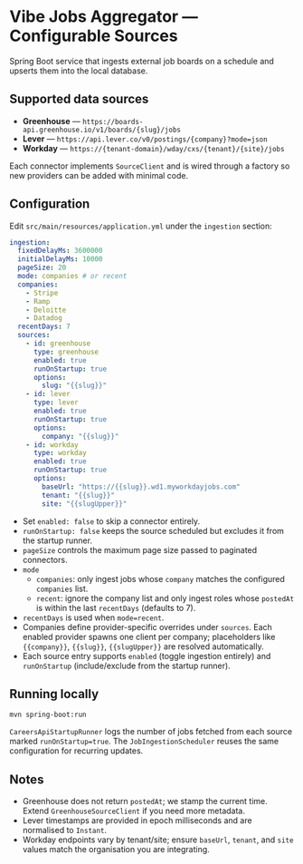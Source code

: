 # Vibe Jobs Aggregator — Configurable Sources

Spring Boot service that ingests external job boards on a schedule and upserts them into the local database.

## Supported data sources
- **Greenhouse** — `https://boards-api.greenhouse.io/v1/boards/{slug}/jobs`
- **Lever** — `https://api.lever.co/v0/postings/{company}?mode=json`
- **Workday** — `https://{tenant-domain}/wday/cxs/{tenant}/{site}/jobs`

Each connector implements `SourceClient` and is wired through a factory so new providers can be added with minimal code.

## Configuration
Edit `src/main/resources/application.yml` under the `ingestion` section:

```yaml
ingestion:
  fixedDelayMs: 3600000
  initialDelayMs: 10000
  pageSize: 20
  mode: companies # or recent
  companies:
    - Stripe
    - Ramp
    - Deloitte
    - Datadog
  recentDays: 7
  sources:
    - id: greenhouse
      type: greenhouse
      enabled: true
      runOnStartup: true
      options:
        slug: "{{slug}}"
    - id: lever
      type: lever
      enabled: true
      runOnStartup: true
      options:
        company: "{{slug}}"
    - id: workday
      type: workday
      enabled: true
      runOnStartup: true
      options:
        baseUrl: "https://{{slug}}.wd1.myworkdayjobs.com"
        tenant: "{{slug}}"
        site: "{{slugUpper}}"
```

- Set `enabled: false` to skip a connector entirely.
- `runOnStartup: false` keeps the source scheduled but excludes it from the startup runner.
- `pageSize` controls the maximum page size passed to paginated connectors.
- `mode`
  - `companies`: only ingest jobs whose `company` matches the configured `companies` list.
  - `recent`: ignore the company list and only ingest roles whose `postedAt` is within the last `recentDays` (defaults to 7).
- `recentDays` is used when `mode=recent`.
- Companies define provider-specific overrides under `sources`. Each enabled provider spawns one client per company; placeholders like `{{company}}`, `{{slug}}`, `{{slugUpper}}` are resolved automatically.
- Each source entry supports `enabled` (toggle ingestion entirely) and `runOnStartup` (include/exclude from the startup runner).

## Running locally
```
mvn spring-boot:run
```

`CareersApiStartupRunner` logs the number of jobs fetched from each source marked `runOnStartup=true`. The `JobIngestionScheduler` reuses the same configuration for recurring updates.

## Notes
- Greenhouse does not return `postedAt`; we stamp the current time. Extend `GreenhouseSourceClient` if you need more metadata.
- Lever timestamps are provided in epoch milliseconds and are normalised to `Instant`.
- Workday endpoints vary by tenant/site; ensure `baseUrl`, `tenant`, and `site` values match the organisation you are integrating.
